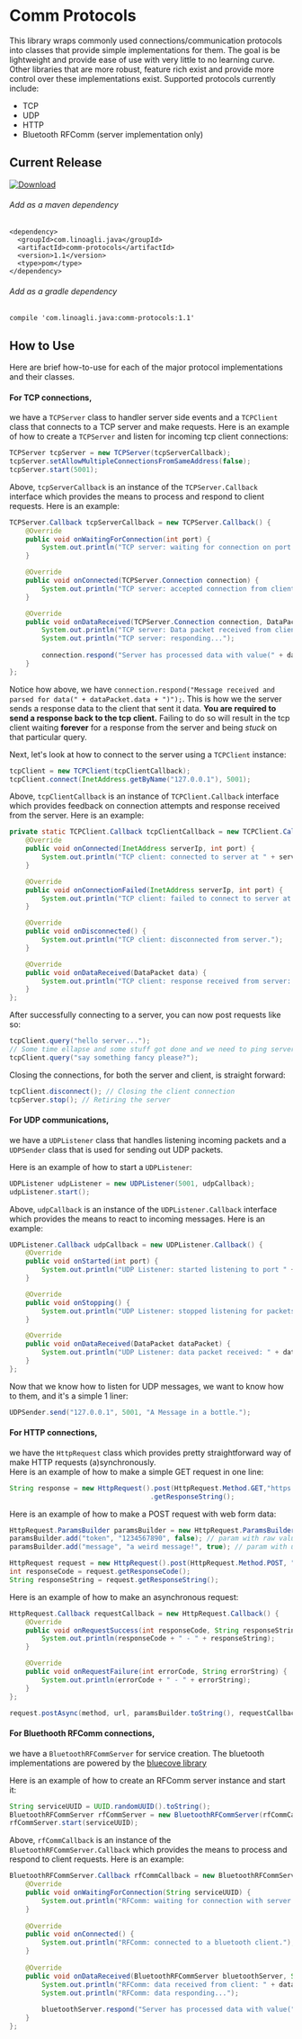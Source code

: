 # Comm Protocols
This library wraps commonly used connections/communication protocols into classes that provide simple implementations 
for them. The goal is be lightweight and provide ease of use with very little to no learning curve. 
Other libraries that are more robust, feature rich exist and provide more control over these implementations exist.
Supported protocols currently include:
- TCP
- UDP
- HTTP
- Bluetooth RFComm (server implementation only)

## Current Release
[ ![Download](https://api.bintray.com/packages/linoagli/maven-repo/comm-protocols/images/download.svg) ](https://bintray.com/linoagli/maven-repo/comm-protocols/_latestVersion)

###### Add as a maven dependency
```
<dependency>
  <groupId>com.linoagli.java</groupId>
  <artifactId>comm-protocols</artifactId>
  <version>1.1</version>
  <type>pom</type>
</dependency>
```

###### Add as a gradle dependency
```
compile 'com.linoagli.java:comm-protocols:1.1'
```

## How to Use
Here are brief how-to-use for each of the major protocol implementations and their classes.

#### For TCP connections,
we have a `TCPServer` class to handler server side events and a `TCPClient` class that connects
to a TCP server and make requests.
Here is an example of how to create a `TCPServer` and listen for incoming tcp client connections:
```java
TCPServer tcpServer = new TCPServer(tcpServerCallback);
tcpServer.setAllowMultipleConnectionsFromSameAddress(false);
tcpServer.start(5001);
```
Above, `tcpServerCallback` is an instance of the `TCPServer.Callback` interface which provides the means to process and
respond to client requests. Here is an example:
```java
TCPServer.Callback tcpServerCallback = new TCPServer.Callback() {
    @Override
    public void onWaitingForConnection(int port) {
        System.out.println("TCP server: waiting for connection on port " + port);
    }

    @Override
    public void onConnected(TCPServer.Connection connection) {
        System.out.println("TCP server: accepted connection from client at " + connection.getRemoteHostAddress().toString());
    }

    @Override
    public void onDataReceived(TCPServer.Connection connection, DataPacket dataPacket) {
        System.out.println("TCP server: Data packet received from client: " + dataPacket.data);
        System.out.println("TCP server: responding...");
        
        connection.respond("Server has processed data with value(" + dataPacket.data + ")");
    }
};
```
Notice how above, we have `connection.respond("Message received and parsed for data(" + dataPacket.data + ")");`. This
is how we the server sends a response data to the client that sent it data. **You are required to send a response
back to the tcp client.** Failing to do so will result in the tcp client waiting **forever** for a response from
the server and being _stuck_ on that particular query.

Next, let's look at how to connect to the server using a `TCPClient` instance:
```java
tcpClient = new TCPClient(tcpClientCallback);
tcpClient.connect(InetAddress.getByName("127.0.0.1"), 5001);
```
Above, `tcpClientCallback` is an instance of `TCPClient.Callback` interface which provides feedback on connection 
attempts and response received from the server. Here is an example:
```java
private static TCPClient.Callback tcpClientCallback = new TCPClient.Callback() {
    @Override
    public void onConnected(InetAddress serverIp, int port) {
        System.out.println("TCP client: connected to server at " + serverIp.toString() + ":" + port);
    }

    @Override
    public void onConnectionFailed(InetAddress serverIp, int port) {
        System.out.println("TCP client: failed to connect to server at " + serverIp.toString() + ":" + port);
    }

    @Override
    public void onDisconnected() {
        System.out.println("TCP client: disconnected from server.");
    }

    @Override
    public void onDataReceived(DataPacket data) {
        System.out.println("TCP client: response received from server: " + data.data);
    }
};
```
After successfully connecting to a server, you can now post requests like so:
```java
tcpClient.query("hello server...");
// Some time ellapse and some stuff got done and we need to ping server again...
tcpClient.query("say something fancy please?");
```

Closing the connections, for both the server and client, is straight forward:

```java
tcpClient.disconnect(); // Closing the client connection
tcpServer.stop(); // Retiring the server
```

#### For UDP communications,
we have a `UDPListener` class that handles listening incoming packets and a `UDPSender` class
that is used for sending out UDP packets.

Here is an example of how to start a `UDPListener`:
```java
UDPListener udpListener = new UDPListener(5001, udpCallback);
udpListener.start();
```
Above, `udpCallback` is an instance of the `UDPListener.Callback` interface which provides the means to react to
incoming messages. Here is an example:
```java
UDPListener.Callback udpCallback = new UDPListener.Callback() {
    @Override
    public void onStarted(int port) {
        System.out.println("UDP Listener: started listening to port " + port);
    }

    @Override
    public void onStopping() {
        System.out.println("UDP Listener: stopped listening for packets");
    }

    @Override
    public void onDataReceived(DataPacket dataPacket) {
        System.out.println("UDP Listener: data packet received: " + dataPacket.data);
    }
};
```

Now that we know how to listen for UDP messages, we want to know how to them, and it's a simple 1 liner:
```java
UDPSender.send("127.0.0.1", 5001, "A Message in a bottle.");
```

#### For HTTP connections,
we have the `HttpRequest` class which provides pretty straightforward way of make HTTP requests (a)synchronously.
<br />
Here is an example of how to make a simple GET request in one line:
```java
String response = new HttpRequest().post(HttpRequest.Method.GET,"https://httpbin.org/get", null)
                                   .getResponseString();
```
Here is an example of how to make a POST request with web form data:
```java
HttpRequest.ParamsBuilder paramsBuilder = new HttpRequest.ParamsBuilder();
paramsBuilder.add("token", "1234567890", false); // param with raw value
paramsBuilder.add("message", "a weird message!", true); // param with url encoded value

HttpRequest request = new HttpRequest().post(HttpRequest.Method.POST, "https://httpbin.org/post", paramsBuilder.toString());
int responseCode = request.getResponseCode();
String responseString = request.getResponseString();
```
Here is an example of how to make an asynchronous request:
```java
HttpRequest.Callback requestCallback = new HttpRequest.Callback() {
    @Override
    public void onRequestSuccess(int responseCode, String responseString) {
        System.out.println(responseCode + " - " + responseString);
    }

    @Override
    public void onRequestFailure(int errorCode, String errorString) {
        System.out.println(errorCode + " - " + errorString);
    }
};

request.postAsync(method, url, paramsBuilder.toString(), requestCallback);
```

#### For Bluethooth RFComm connections,
we have a `BluetoothRFCommServer` for service creation.
The bluetooth implementations are powered by the [bluecove library](http://www.bluecove.org/)

Here is an example of how to create an RFComm server instance and start it:
```java
String serviceUUID = UUID.randomUUID().toString();
BluetoothRFCommServer rfCommServer = new BluetoothRFCommServer(rfCommCallback);
rfCommServer.start(serviceUUID);
```
Above, `rfCommCallback` is an instance of the `BluetoothRFCommServer.Callback` which provides the means to process and 
respond to client requests. Here is an example:
```java
BluetoothRFCommServer.Callback rfCommCallback = new BluetoothRFCommServer.Callback() {
    @Override
    public void onWaitingForConnection(String serviceUUID) {
        System.out.println("RFComm: waiting for connection with server id: " + serviceUUID);
    }
    
    @Override
    public void onConnected() {
        System.out.println("RFComm: connected to a bluetooth client.");
    }
    
    @Override
    public void onDataReceived(BluetoothRFCommServer bluetoothServer, String data) {
        System.out.println("RFComm: data received from client: " + data);
        System.out.println("RFComm: data responding...");
    
        bluetoothServer.respond("Server has processed data with value(" + data + ")");
    }
};
```